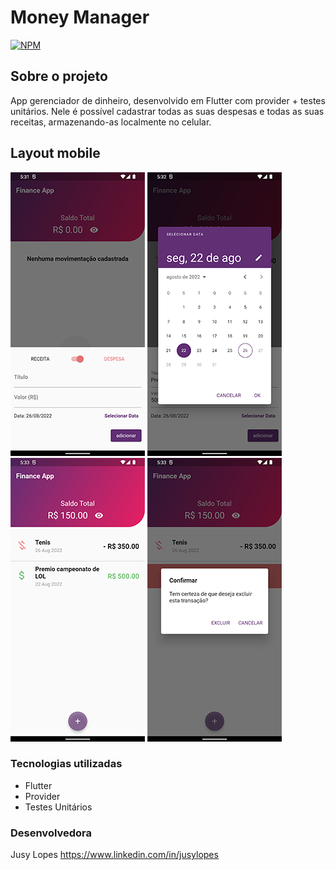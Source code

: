 # Money Manager

[![NPM](https://img.shields.io/npm/l/react)](https://github.com/jusylopes/flutter-todo-list/blob/main/LICENSE) 

## Sobre o projeto

App gerenciador de dinheiro, desenvolvido em Flutter com provider + testes unitários.
Nele é possível cadastrar todas as suas despesas e todas as suas receitas, armazenando-as localmente no celular.


## Layout mobile
![Mobile 1](https://github.com/jusylopes/flutter-money-manager/blob/main/assets/images/Screenshot_1661490006.png?raw=true) ![Mobile 2](https://github.com/jusylopes/flutter-money-manager/blob/main/assets/images/Screenshot_1661489822.png?raw=true) ![Mobile 3](https://github.com/jusylopes/flutter-money-manager/blob/main/assets/images/Screenshot_1661489935.png?raw=true) ![Mobile 4](https://github.com/jusylopes/flutter-money-manager/blob/main/assets/images/Screenshot_1661489944.png?raw=true) 

### Tecnologias utilizadas

* Flutter
* Provider
* Testes Unitários


### Desenvolvedora

Jusy Lopes
https://www.linkedin.com/in/jusylopes





